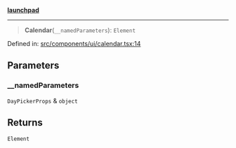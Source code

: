 [**launchpad**](index.md)

***

> **Calendar**(`__namedParameters`): `Element`

Defined in: [src/components/ui/calendar.tsx:14](https://github.com/victorbratov/launchpad/blob/6dd13cd77753e59ec2a031fc7279545899826925/src/components/ui/calendar.tsx#L14)

## Parameters

### \_\_namedParameters

`DayPickerProps` & `object`

## Returns

`Element`
